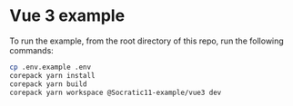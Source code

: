 # Vue 3 example

To run the example, from the root directory of this repo, run the following commands:

```sh
cp .env.example .env
corepack yarn install
corepack yarn build
corepack yarn workspace @Socratic11-example/vue3 dev
```
